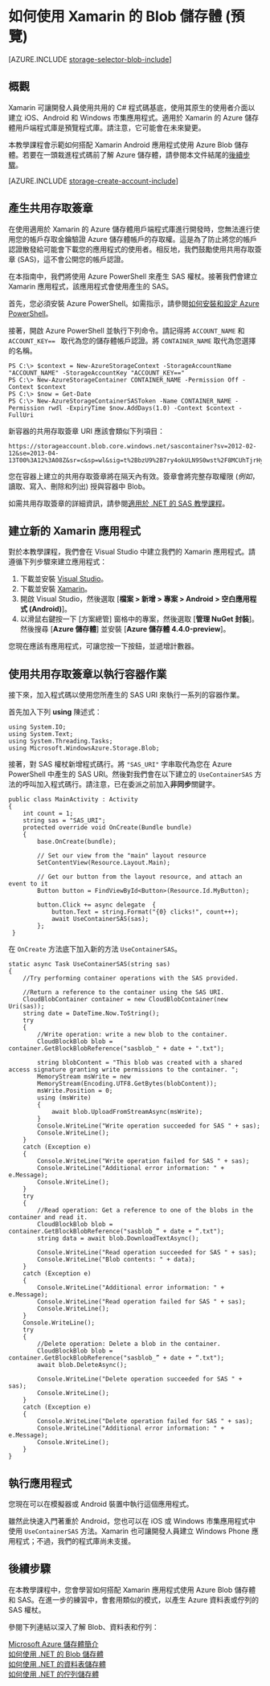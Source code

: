 <properties 
	pageTitle="如何使用 Xamarin 的 Blob 儲存體 (預覽) | Microsoft Azure" 
	description="適用於 Xamarin 的 Azure 儲存體用戶端程式庫預覽可讓開發人員使用其原生的使用者介面以建立 iOS、Android 和 Windows 市集應用程式。本教學課程會示範如何使用 Xamarin 以建立 Android 應用程式，該應用程式使用 Azure Blob 儲存體。" 
	services="storage" 
	documentationCenter="xamarin" 
	authors="tamram" 
	manager="carolz" 
	editor=""/>

<tags 
	ms.service="storage" 
	ms.workload="storage" 
	ms.tgt_pltfrm="na" 
	ms.devlang="na" 
	ms.topic="article" 
	ms.date="09/03/2015" 
	ms.author="tamram"/>

# 如何使用 Xamarin 的 Blob 儲存體 (預覽)

[AZURE.INCLUDE [storage-selector-blob-include](../../includes/storage-selector-blob-include.md)]

## 概觀

Xamarin 可讓開發人員使用共用的 C# 程式碼基底，使用其原生的使用者介面以建立 iOS、Android 和 Windows 市集應用程式。適用於 Xamarin 的 Azure 儲存體用戶端程式庫是預覽程式庫。請注意，它可能會在未來變更。

本教學課程會示範如何搭配 Xamarin Android 應用程式使用 Azure Blob 儲存體。若要在一頭栽進程式碼前了解 Azure 儲存體，請參閱本文件結尾的[後續步驟](#next-steps)。

[AZURE.INCLUDE [storage-create-account-include](../../includes/storage-create-account-include.md)]

## 產生共用存取簽章

在使用適用於 Xamarin 的 Azure 儲存體用戶端程式庫進行開發時，您無法進行使用您的帳戶存取金鑰驗證 Azure 儲存體帳戶的存取權。這是為了防止將您的帳戶認證散發給可能會下載您的應用程式的使用者。相反地，我們鼓勵使用共用存取簽章 (SAS)，這不會公開您的帳戶認證。

在本指南中，我們將使用 Azure PowerShell 來產生 SAS 權杖。接著我們會建立 Xamarin 應用程式，該應用程式會使用產生的 SAS。

首先，您必須安裝 Azure PowerShell。如需指示，請參閱[如何安裝和設定 Azure PowerShell](../powershell-install-configure.md#Install)。

接著，開啟 Azure PowerShell 並執行下列命令。請記得將 `ACCOUNT_NAME` 和 `ACCOUNT_KEY== ` 取代為您的儲存體帳戶認證。將 `CONTAINER_NAME` 取代為您選擇的名稱。

    PS C:\> $context = New-AzureStorageContext -StorageAccountName "ACCOUNT_NAME" -StorageAccountKey "ACCOUNT_KEY=="
	PS C:\> New-AzureStorageContainer CONTAINER_NAME -Permission Off -Context $context
	PS C:\> $now = Get-Date
	PS C:\> New-AzureStorageContainerSASToken -Name CONTAINER_NAME -Permission rwdl -ExpiryTime $now.AddDays(1.0) -Context $context -FullUri

新容器的共用存取簽章 URI 應該會類似下列項目：

	https://storageaccount.blob.core.windows.net/sascontainer?sv=2012-02-12&se=2013-04-13T00%3A12%3A08Z&sr=c&sp=wl&sig=t%2BbzU9%2B7ry4okULN9S0wst%2F8MCUhTjrHyV9rDNLSe8g%3Dsss

您在容器上建立的共用存取簽章將在隔天內有效。簽章會將完整存取權限 (*例如*，讀取、寫入、刪除和列出) 授與容器中 Blob。

如需共用存取簽章的詳細資訊，請參閱[適用於 .NET 的 SAS 教學課程](storage-dotnet-shared-access-signature-part-2.md)。

## 建立新的 Xamarin 應用程式

對於本教學課程，我們會在 Visual Studio 中建立我們的 Xamarin 應用程式。請遵循下列步驟來建立應用程式：

1. 下載並安裝 [Visual Studio](https://www.visualstudio.com/)。
2. 下載並安裝 [Xamarin](http://xamarin.com/platform)。
3. 開啟 Visual Studio，然後選取 [**檔案 > 新增 > 專案 > Android > 空白應用程式 (Android)**]。
4. 以滑鼠右鍵按一下 [方案總管] 窗格中的專案，然後選取 [**管理 NuGet 封裝**]。然後搜尋 [**Azure 儲存體**] 並安裝 [**Azure 儲存體 4.4.0-preview**]。

您現在應該有應用程式，可讓您按一下按鈕，並遞增計數器。

## 使用共用存取簽章以執行容器作業

接下來，加入程式碼以使用您所產生的 SAS URI 來執行一系列的容器作業。

首先加入下列 **using** 陳述式：

	using System.IO;
	using System.Text;
	using System.Threading.Tasks;
	using Microsoft.WindowsAzure.Storage.Blob;


接著，對 SAS 權杖新增程式碼行。將 `"SAS_URI"` 字串取代為您在 Azure PowerShell 中產生的 SAS URI。然後對我們會在以下建立的 `UseContainerSAS` 方法的呼叫加入程式碼行。請注意，已在委派之前加入**非同步**關鍵字。


	public class MainActivity : Activity
	{
    	int count = 1;
    	string sas = "SAS_URI";
    	protected override void OnCreate(Bundle bundle)
    	{
        	base.OnCreate(bundle);

        	// Set our view from the "main" layout resource
        	SetContentView(Resource.Layout.Main);

        	// Get our button from the layout resource, and attach an event to it
        	Button button = FindViewById<Button>(Resource.Id.MyButton);

        	button.Click += async delegate	{
             	button.Text = string.Format("{0} clicks!", count++);
             	await UseContainerSAS(sas);
         	};
     }

在 `OnCreate` 方法底下加入新的方法 `UseContainerSAS`。

	static async Task UseContainerSAS(string sas)
	{
    	//Try performing container operations with the SAS provided.

    	//Return a reference to the container using the SAS URI.
    	CloudBlobContainer container = new CloudBlobContainer(new Uri(sas));
    	string date = DateTime.Now.ToString();
    	try
    	{
        	//Write operation: write a new blob to the container.
        	CloudBlockBlob blob = container.GetBlockBlobReference("sasblob_" + date + ".txt");

        	string blobContent = "This blob was created with a shared access signature granting write permissions to the container. ";
        	MemoryStream msWrite = new
        	MemoryStream(Encoding.UTF8.GetBytes(blobContent));
        	msWrite.Position = 0;
        	using (msWrite)
         	{
             	await blob.UploadFromStreamAsync(msWrite);
         	}
         	Console.WriteLine("Write operation succeeded for SAS " + sas);
         	Console.WriteLine();
     	}
     	catch (Exception e)
     	{
        	Console.WriteLine("Write operation failed for SAS " + sas);
        	Console.WriteLine("Additional error information: " + e.Message);
        	Console.WriteLine();
     	}
     	try
     	{
        	//Read operation: Get a reference to one of the blobs in the container and read it.
        	CloudBlockBlob blob = container.GetBlockBlobReference("sasblob_” + date + “.txt");
        	string data = await blob.DownloadTextAsync();

        	Console.WriteLine("Read operation succeeded for SAS " + sas);
        	Console.WriteLine("Blob contents: " + data);
     	}
     	catch (Exception e)
     	{
        	Console.WriteLine("Additional error information: " + e.Message);
       		Console.WriteLine("Read operation failed for SAS " + sas);
        	Console.WriteLine();
     	}
     	Console.WriteLine();
     	try
     	{
        	//Delete operation: Delete a blob in the container.
         	CloudBlockBlob blob = container.GetBlockBlobReference("sasblob_” + date + “.txt");
         	await blob.DeleteAsync();

         	Console.WriteLine("Delete operation succeeded for SAS " + sas);
         	Console.WriteLine();
     	}
     	catch (Exception e)
     	{
        	Console.WriteLine("Delete operation failed for SAS " + sas);
        	Console.WriteLine("Additional error information: " + e.Message);
        	Console.WriteLine();
     	}
	}

## 執行應用程式

您現在可以在模擬器或 Android 裝置中執行這個應用程式。

雖然此快速入門著重於 Android，您也可以在 iOS 或 Windows 市集應用程式中使用 `UseContainerSAS` 方法。Xamarin 也可讓開發人員建立 Windows Phone 應用程式；不過，我們的程式庫尚未支援。

## 後續步驟

在本教學課程中，您會學習如何搭配 Xamarin 應用程式使用 Azure Blob 儲存體和 SAS。在進一步的練習中，會套用類似的模式，以產生 Azure 資料表或佇列的 SAS 權杖。

參閱下列連結以深入了解 Blob、資料表和佇列：

[Microsoft Azure 儲存體簡介](storage-introduction.md)  
[如何使用 .NET 的 Blob 儲存體](storage-dotnet-how-to-use-blobs.md)  
[如何使用 .NET 的資料表儲存體](storage-dotnet-how-to-use-tables.md)  
[如何使用 .NET 的佇列儲存體](storage-dotnet-how-to-use-queues.md)
 

<!---HONumber=Sept15_HO2-->